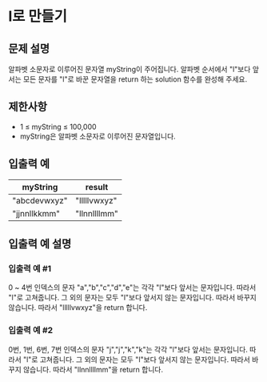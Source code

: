 # l로 만들기


## 문제 설명
알파벳 소문자로 이루어진 문자열 myString이 주어집니다. 알파벳 순서에서 "l"보다 앞서는 모든 문자를 "l"로 바꾼 문자열을 return 하는 solution 함수를 완성해 주세요.

## 제한사항
- 1 ≤ myString ≤ 100,000
- myString은 알파벳 소문자로 이루어진 문자열입니다.

## 입출력 예
|myString|result|
|-|-|
|"abcdevwxyz"|"lllllvwxyz"|
|"jjnnllkkmm"|"llnnllllmm"|

## 입출력 예 설명

### 입출력 예 #1
0 ~ 4번 인덱스의 문자 "a","b","c","d","e"는 각각 "l"보다 앞서는 문자입니다. 따라서 "l"로 고쳐줍니다.
그 외의 문자는 모두 "l"보다 앞서지 않는 문자입니다. 따라서 바꾸지 않습니다.
따라서 "lllllvwxyz"을 return 합니다.

### 입출력 예 #2
0번, 1번, 6번, 7번 인덱스의 문자 "j","j","k","k"는 각각 "l"보다 앞서는 문자입니다. 따라서 "l"로 고쳐줍니다.
그 외의 문자는 모두 "l"보다 앞서지 않는 문자입니다. 따라서 바꾸지 않습니다.
따라서 "llnnllllmm"을 return 합니다.